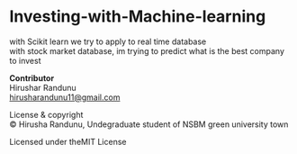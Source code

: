 # Investing-with-Machine-learning

with Scikit learn we try to apply to real time database         
with stock market database, 
im trying to predict what is the best company to invest         
    
**Contributor**         
Hirushar Randunu           
hirusharandunu11@gmail.com

License & copyright         
© Hirusha Randunu, Undegraduate student of NSBM green university town

Licensed under theMIT License